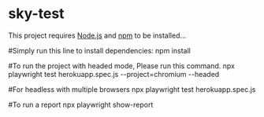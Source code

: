 # sky-test


This project requires [Node.js](https://nodejs.org/en/) and [npm](https://www.npmjs.com/get-npm) to be installed...


#Simply run this line to install dependencies:
npm install

#To run the project with headed mode, Please run this command.
npx playwright test herokuapp.spec.js --project=chromium --headed

#For headless with multiple browsers
npx playwright test herokuapp.spec.js

#To run a report
npx playwright show-report
